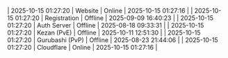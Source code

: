| 2025-10-15 01:27:20 | Website | Online | 2025-10-15 01:27:16 |
| 2025-10-15 01:27:20 | Registration | Offline | 2025-09-09 16:40:23 |
| 2025-10-15 01:27:20 | Auth Server | Offline | 2025-08-18 09:33:31 |
| 2025-10-15 01:27:20 | Kezan (PvE) | Offline | 2025-10-11 12:51:30 |
| 2025-10-15 01:27:20 | Gurubashi (PvP) | Offline | 2025-08-23 21:44:06 |
| 2025-10-15 01:27:20 | Cloudflare | Online | 2025-10-15 01:27:16 |
